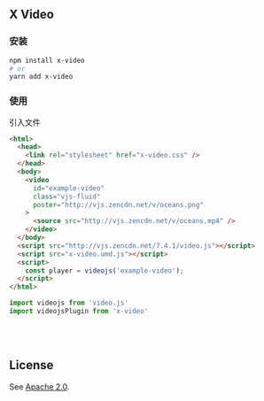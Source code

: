 ## X Video <!-- {docsify-ignore-all} -->

<!-- [文档地址](https://awesome-tool.github.io/x-video/docs/) -->

### 安装

```bash
npm install x-video
# or
yarn add x-video
```

### 使用

引入文件

```html highlight=3,14,15,17
<html>
  <head>
    <link rel="stylesheet" href="x-video.css" />
  </head>
  <body>
    <video
      id="example-video"
      class="vjs-fluid"
      poster="http://vjs.zencdn.net/v/oceans.png"
    >
      <source src="http://vjs.zencdn.net/v/oceans.mp4" />
    </video>
  </body>
  <script src="http://vjs.zencdn.net/7.4.1/video.js"></script>
  <script src="x-video.umd.js"></script>
  <script>
    const player = videojs('example-video');
  </script>
</html>
```

```js
import videojs from 'video.js'
import videojsPlugin from 'x-video'
```

<br>

<br>

## License

See [Apache 2.0](LICENSE).
